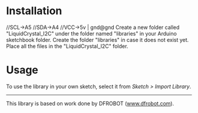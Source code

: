 # Installation #
//SCL->A5
//SDA->A4
//VCC->5v | gnd@gnd
Create a new folder called "LiquidCrystal_I2C" under the folder named "libraries" in your Arduino sketchbook folder.
Create the folder "libraries" in case it does not exist yet. Place all the files in the "LiquidCrystal_I2C" folder.

# Usage #
To use the library in your own sketch, select it from *Sketch > Import Library*.



-------------------------------------------------------------------------------------------------------------------
This library is based on work done by DFROBOT (www.dfrobot.com).
